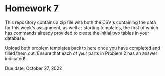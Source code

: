 # Homework 7
This repository contains a zip file with both the CSV's containing the data for this week's assignment, as well as starting templates, the first of which has commands already provided to create the initial two tables in your database.

Upload both problem templates back to here once you have completed and filled them out. Ensure that each of your parts in Problem 2 has an answer indicated!

Due date: October 27, 2022
